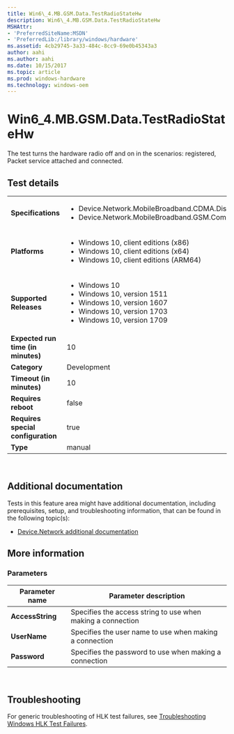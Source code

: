 ```yaml
---
title: Win6\_4.MB.GSM.Data.TestRadioStateHw
description: Win6\_4.MB.GSM.Data.TestRadioStateHw
MSHAttr:
- 'PreferredSiteName:MSDN'
- 'PreferredLib:/library/windows/hardware'
ms.assetid: 4cb29745-3a33-484c-8cc9-69e0b45343a3
author: aahi
ms.author: aahi
ms.date: 10/15/2017
ms.topic: article
ms.prod: windows-hardware
ms.technology: windows-oem
---
```


# <span id="p_hlk_test.fa0bd189-b332-4651-8eda-e89866d2e2f1"></span>Win6\_4.MB.GSM.Data.TestRadioStateHw


The test turns the hardware radio off and on in the scenarios: registered, Packet service attached and connected.

## Test details
|||
|---|---|
| **Specifications**  | <ul><li>Device.Network.MobileBroadband.CDMA.Discretional</li><li>Device.Network.MobileBroadband.GSM.ComplyWithBaseReq</li></ul> |  
| **Platforms**   | <ul><li>Windows 10, client editions (x86)</li><li>Windows 10, client editions (x64)</li><li>Windows 10, client editions (ARM64)</li></ul> |
| **Supported Releases** | <ul><li>Windows 10</li><li>Windows 10, version 1511</li><li>Windows 10, version 1607</li><li>Windows 10, version 1703</li><li>Windows 10, version 1709</li></ul> |
|**Expected run time (in minutes)**| 10 |
|**Category**| Development |
|**Timeout (in minutes)**| 10 |
|**Requires reboot**| false |
|**Requires special configuration**| true |
|**Type**| manual |

 

## <span id="Additional_documentation"></span><span id="additional_documentation"></span><span id="ADDITIONAL_DOCUMENTATION"></span>Additional documentation


Tests in this feature area might have additional documentation, including prerequisites, setup, and troubleshooting information, that can be found in the following topic(s):

-   [Device.Network additional documentation](device-network-additional-documentation.md)

## <span id="More_information"></span><span id="more_information"></span><span id="MORE_INFORMATION"></span>More information


### <span id="Parameters"></span><span id="parameters"></span><span id="PARAMETERS"></span>Parameters

| Parameter name   | Parameter description                                       |
|------------------|-------------------------------------------------------------|
| **AccessString** | Specifies the access string to use when making a connection |
| **UserName**     | Specifies the user name to use when making a connection     |
| **Password**     | Specifies the password to use when making a connection      |

 

## <span id="Troubleshooting"></span><span id="troubleshooting"></span><span id="TROUBLESHOOTING"></span>Troubleshooting


For generic troubleshooting of HLK test failures, see [Troubleshooting Windows HLK Test Failures](..\user\troubleshooting-windows-hlk-test-failures.md).

 

 







